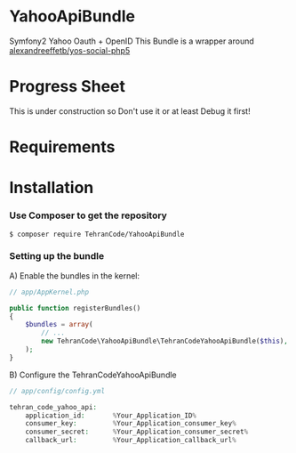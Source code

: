 # YahooApiBundle
Symfony2 Yahoo Oauth + OpenID This Bundle is a wrapper around [alexandreeffetb/yos-social-php5](https://github.com/alexandreeffetb/yos-social-php5)
# Progress Sheet
This is under construction so Don't use it or at least Debug it first!
# Requirements

# Installation
### Use Composer to get the repository
```
$ composer require TehranCode/YahooApiBundle
```

### Setting up the bundle
A) Enable the bundles in the kernel:

```php
// app/AppKernel.php

public function registerBundles()
{
    $bundles = array(
        // ...
        new TehranCode\YahooApiBundle\TehranCodeYahooApiBundle($this),
    );
}
```

B) Configure the TehranCodeYahooApiBundle

```php
// app/config/config.yml

tehran_code_yahoo_api:
    application_id:       %Your_Application_ID%
    consumer_key:         %Your_Application_consumer_key%
    consumer_secret:      %Your_Application_consumer_secret%
    callback_url:         %Your_Application_callback_url%
```